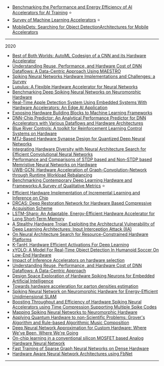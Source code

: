 
- [Benchmarking the Performance and Energy Efficiency of AI Accelerators for AI Training](https://arxiv.org/pdf/1909.06842v8.pdf) :star:
- [Survey of Machine Learning Accelerators](https://arxiv.org/pdf/2009.00993v1.pdf) :star:
- [MobileDets: Searching for Object DetectionArchitectures for Mobile Accelerators](https://arxiv.org/pdf/2004.14525v2.pdf)
------------

2020

- [Best of Both Worlds: AutoML Codesign of a CNN and its Hardware Accelerator](https://arxiv.org/abs/2002.05022v2)
- [Understanding Reuse, Performance, and Hardware Cost of DNN Dataflows: A Data-Centric Approach Using MAESTRO](https://arxiv.org/abs/1805.02566v6)
- [Spiking Neural Networks Hardware Implementations and Challenges: a Survey](https://arxiv.org/abs/2005.01467v1)
- [Lupulus: A Flexible Hardware Accelerator for Neural Networks](https://arxiv.org/abs/2005.01016v1)
- [Benchmarking Deep Spiking Neural Networks on Neuromorphic Hardware](https://arxiv.org/abs/2004.01656v2)
- [Real-Time Apple Detection System Using Embedded Systems With Hardware Accelerators: An Edge AI Application](https://arxiv.org/abs/2004.13410v1)
- [Exposing Hardware Building Blocks to Machine Learning Frameworks](https://arxiv.org/abs/2004.05898v1)
- [DNN-Chip Predictor: An Analytical Performance Predictor for DNN Accelerators with Various Dataflows and Hardware Architectures](https://arxiv.org/abs/2002.11270v1)
- [Blue River Controls: A toolkit for Reinforcement Learning Control Systems on Hardware](https://arxiv.org/abs/2001.02254v1)
- [MTJ-Based Hardware Synapse Design for Quantized Deep Neural Networks](https://arxiv.org/abs/1912.12636v1)
- [Integrating Hardware Diversity with Neural Architecture Search for Efficient Convolutional Neural Networks](https://arxiv.org/abs/1910.11609v2)
- [Performance and Comparisons of STDP based and Non-STDP based Memristive Neural Networks on Hardware](https://arxiv.org/abs/1907.09126v4)
- [UWB-GCN: Hardware Acceleration of Graph-Convolution-Network through Runtime Workload Rebalancing](https://arxiv.org/abs/1908.10834v2)
- [Benchmarking Contemporary Deep Learning Hardware and Frameworks:A Survey of Qualitative Metrics](https://arxiv.org/abs/1907.03626v4) :star:
- [Efficient Hardware Implementation of Incremental Learning and Inference on Chip](https://arxiv.org/abs/1911.07847v1)
- [DRCAS: Deep Restoration Network for Hardware Based Compressive Acquisition Scheme](https://arxiv.org/abs/1909.10136v2)
- [LSTM-Sharp: An Adaptable, Energy-Efficient Hardware Accelerator for Long Short-Term Memory](https://arxiv.org/abs/1911.01258v1)
- [A Stealthy Hardware Trojan Exploiting the Architectural Vulnerability of Deep Learning Architectures: Input Interception Attack (IIA)](https://arxiv.org/abs/1911.00783v1)
- [On Neural Architecture Search for Resource-Constrained Hardware Platforms](https://arxiv.org/abs/1911.00105v1)
- [K-TanH: Hardware Efficient Activations For Deep Learning](https://arxiv.org/abs/1909.07729v2)
- [xYOLO: A Model For Real-Time Object Detection In Humanoid Soccer On Low-End Hardware](https://arxiv.org/abs/1910.03159v1)
- [Impact of Inference Accelerators on hardware selection](https://arxiv.org/abs/1910.03060v1)
- [Understanding Reuse, Performance, and Hardware Cost of DNN Dataflows: A Data-Centric Approach](https://arxiv.org/abs/1805.02566v5)
- [Design Space Exploration of Hardware Spiking Neurons for Embedded Artificial Intelligence](https://arxiv.org/abs/1910.01010v1)
- [Towards hardware acceleration for parton densities estimation](https://arxiv.org/abs/1909.10547v1)
- [Spiking Neural Network on Neuromorphic Hardware for Energy-Efficient Unidimensional SLAM](https://arxiv.org/abs/1903.02504v2)
- [Boosting Throughput and Efficiency of Hardware Spiking Neural Accelerators using Time Compression Supporting Multiple Spike Codes](https://arxiv.org/abs/1909.04757v1)
- [Mapping Spiking Neural Networks to Neuromorphic Hardware](https://arxiv.org/abs/1909.01843v1)
- [Applying Quantum Hardware to non-Scientific Problems: Grover's Algorithm and Rule-based Algorithmic Music Composition](https://arxiv.org/abs/1902.04237v3)
- [Deep Neural Network Approximation for Custom Hardware: Where We've Been, Where We're Going](https://arxiv.org/abs/1901.06955v4)
- [On-chip learning in a conventional silicon MOSFET based Analog Hardware Neural Network](https://arxiv.org/abs/1907.00625v1)
- [Fast Training of Sparse Graph Neural Networks on Dense Hardware](https://arxiv.org/abs/1906.11786v1)
- [Hardware Aware Neural Network Architectures using FbNet](https://arxiv.org/abs/1906.07214v1)

------------------
